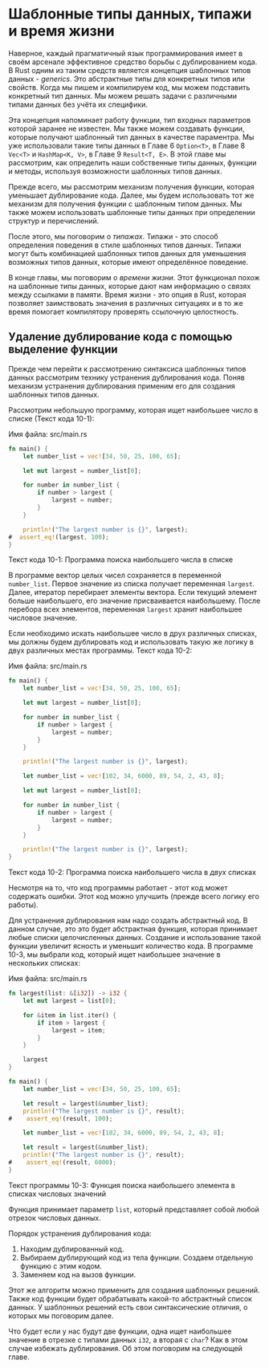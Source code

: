 # Шаблонные типы данных, типажи и время жизни

Наверное, каждый прагматичный язык программирования имеет в своём арсенале эффективное средство
борьбы с дублированием кода. В Rust одним из таким средств является концепция
шаблонных типов данных - *generics*. Это абстрактные типы для конкретных типов или
свойств. Когда мы пишем и компилируем код, мы можем подставить конкретный тип данных.
Мы можем решать задачи с различными типами данных без учёта их специфики.

Эта концепция напоминает работу функции, тип входных параметров которой заранее
не известен. Мы также можем создавать функции, которые получают шаблонный тип данных
в качестве параментра. Мы уже использовали такие типы данных в Главе 6 `Option<T>`,
в Главе 8 `Vec<T>` и `HashMap<K, V>`, в Главе 9 `Result<T, E>`. В этой главе мы
рассмотрим, как определить наши собственные типы данных, функции и методы, используя
возможности шаблонных типов данных.

Прежде всего, мы рассмотрим механизм получения функции, которая уменьшает дублирование
кода. Далее, мы будем использовать тот же механизм для получения функции с шаблонным
типом данных.  Мы также можем использовать шаблонные типы данных при определении
структур и перечислений.

После этого, мы поговорим о *типажах*. Типажи - это способ определения поведения
в стиле шаблонных типов данных. Типажи могут быть комбинацией шаблонных типов данных
для уменьшения возможных типов данных, которые имеют определённое поведение.

В конце главы, мы поговорим о *времени жизни*. Этот функционал похож на шаблонные
типы данных, которые дают нам информацию о связях между ссылками в
памяти. Время жизни - это опция в Rust,  которая позволяет заимствовать 
значения в различных
ситуациях и в то же время помогает компилятору проверять ссылочную целостность.

## Удаление дублирование кода с помощью выделение функции

Прежде чем перейти к рассмотрению синтаксиса шаблонных типов данных
рассмотрим технику устранения дублирования кода. Поняв механизм устранения дублирования
применим его для создания шаблонных типов данных.

Рассмотрим небольшую программу, которая ищет наибольшее число в списке (Текст кода 10-1):

<span class="filename">Имя файла: src/main.rs</span>

```rust
fn main() {
    let number_list = vec![34, 50, 25, 100, 65];

    let mut largest = number_list[0];

    for number in number_list {
        if number > largest {
            largest = number;
        }
    }

    println!("The largest number is {}", largest);
#  assert_eq!(largest, 100);
}
```

<span class="caption">Текст кода 10-1: Программа поиска наибольшего числа в списке</span>

В программе вектор целых чисел сохраняется в переменной `number_list`. Первое значение
из списка получает переменная `largest`. Далее, итератор перебирает элементы вектора.
Если текущий элемент больше наибольшего, его значение присваивается наибольшему.
После перебора всех элементов, переменная `largest` хранит наибольшее числовое значение.

Если необходимо искать наибольшее число в друх различных списках, мы должны будем
дублировать код и использовать такую же логику в двух различных местах программы.
Текст кода 10-2:

<span class="filename">Имя файла: src/main.rs</span>

```rust
fn main() {
    let number_list = vec![34, 50, 25, 100, 65];

    let mut largest = number_list[0];

    for number in number_list {
        if number > largest {
            largest = number;
        }
    }

    println!("The largest number is {}", largest);

    let number_list = vec![102, 34, 6000, 89, 54, 2, 43, 8];

    let mut largest = number_list[0];

    for number in number_list {
        if number > largest {
            largest = number;
        }
    }

    println!("The largest number is {}", largest);
}
```

<span class="caption">Текст кода 10-2: Программа поиска наибольшего числа в *двух*
списках</span>

Несмотря на то, что код программы работает - этот код может содержать ошибки.
Этот код можно улучшить (прежде всего логику его работы).

<!-- Мы надеемся, что наши читатель знаком с некоторыми понятиями объектно-ориентированного
программирования. Прежде всего с понятием "абстракция".
 -->

Для устранения дублирования нам надо создать абстрактный код. В данном случае, это
это будет абстрактная функция, которая принимает любые списки целочисленных данных.
Создание и использование такой функции увеличит ясность и уменьшит количество кода.
В программе  10-3, мы выбрали код, который ищет наибольшее значение в нескольких
списках:

<span class="filename">Имя файла: src/main.rs</span>

```rust
fn largest(list: &[i32]) -> i32 {
    let mut largest = list[0];

    for &item in list.iter() {
        if item > largest {
            largest = item;
        }
    }

    largest
}

fn main() {
    let number_list = vec![34, 50, 25, 100, 65];

    let result = largest(&number_list);
    println!("The largest number is {}", result);
#    assert_eq!(result, 100);

    let number_list = vec![102, 34, 6000, 89, 54, 2, 43, 8];

    let result = largest(&number_list);
    println!("The largest number is {}", result);
#    assert_eq!(result, 6000);
}
```

<span class="caption">Текст программы 10-3: Функция поиска наибольшего элемента
в списках числовых значений</span>

Функция принимает параметр `list`, который представляет собой любой отрезок
числовых данных.

Порядок устранения дублирования кода:
1. Находим дублированный код.
2. Выбираем дублирующий код из тела функции. Создаем отдельную функцию с этим кодом.
3. Заменяем код на вызов функции.

Этот же алгоритм можно применить для создания шаблонных решений. Также код функции
будет обрабатывать какой-то абстрактный список данных. У шаблонных решений есть свои
синтаксические отличия, о которых мы поговорим далее.

Что будет если у нас будут две функции, одна ищет наибольшее значение в отрезке
с типами данных `i32`, а вторая с `char`? Как в этом случае избежать дублирования.
Об этом поговорим на следующей главе.
